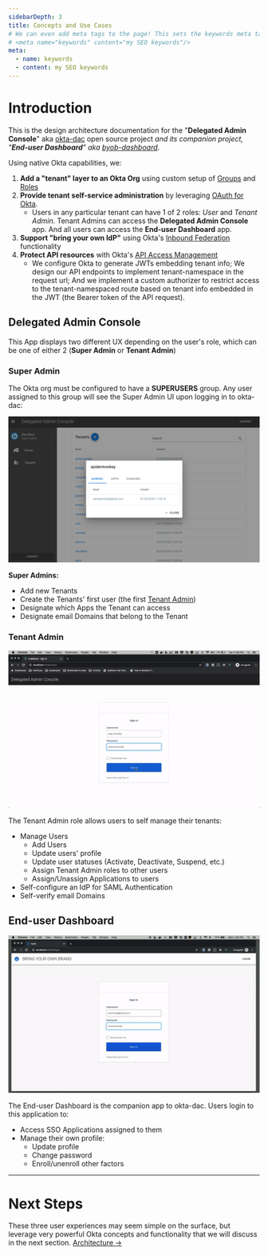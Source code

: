 ```yaml
---
sidebarDepth: 3
title: Concepts and Use Cases
# We can even add meta tags to the page! This sets the keywords meta tag.
# <meta name="keywords" content="my SEO keywords"/>
meta:
  - name: keywords
  - content: my SEO keywords
---
```


# Introduction
This is the design architecture documentation for the "__Delegated Admin Console__" aka [okta-dac](https://github.com/oktadeveloper/okta-dac) open source project *and its companion project, "__End-user Dashboard__" aka [byob-dashboard](https://github.com/oktadeveloper/byob-dashboard)*.

Using native Okta capabilities, we:
1. __Add a "tenant" layer to an Okta Org__ using custom setup of [Groups](/guide/architecture.html#groups) and [Roles](/guide/architecture.html#group-admin-role)
2. __Provide tenant self-service administration__ by leveraging [OAuth for Okta](/guide/api-design.html#oauth-for-okta). 
    * Users in any particular tenant can have 1 of 2 roles: *User* and *Tenant Admin*. Tenant Admins can access the **Delegated Admin Console** app. And all users can access the **End-user Dashboard** app.
3. __Support "bring your own IdP"__ using Okta's [Inbound Federation](https://developer.okta.com/docs/concepts/identity-providers/) functionality
4. __Protect API resources__ with Okta's [API Access Management](/guide/api-design.html#api-access-management)
    * We configure Okta to generate JWTs embedding tenant info; We design our API endpoints to implement tenant-namespace in the request url; And we implement a custom authorizer to restrict access to the tenant-namespaced route based on tenant info embedded in the JWT (the Bearer token of the API request).

## Delegated Admin Console
This App displays two different UX depending on the user's role, which can be one of either 2 (__Super Admin__ or __Tenant Admin__)

### Super Admin
The Okta org must be configured to have a __SUPERUSERS__ group. Any user assigned to this group will see the Super Admin UI upon logging in to okta-dac:

![alt text](./images/dac-superuser.png)

__Super Admins:__
* Add new Tenants
* Create the Tenants' first user (the first [Tenant Admin](#tenant-admin))
* Designate which Apps the Tenant can access
* Designate email Domains that belong to the Tenant

### Tenant Admin
![alt text](./images/dac-demo.gif)

The Tenant Admin role allows users to self manage their tenants:
* Manage Users
    * Add Users
    * Update users' profile
    * Update user statuses (Activate, Deactivate, Suspend, etc.)
    * Assign Tenant Admin roles to other users
    * Assign/Unassign Applications to users
* Self-configure an IdP for SAML Authentication
* Self-verify email Domains

## End-user Dashboard
![alt text](./images/byob-demo.gif)

The End-user Dashboard is the companion app to okta-dac. Users login to this application to:
* Access SSO Applications assigned to them
* Manage their own profile:
    * Update profile
    * Change password
    * Enroll/unenroll other factors

---
# Next Steps
These three user experiences may seem simple on the surface, but leverage very powerful Okta concepts and functionality that we will discuss in the next section. [Architecture ->](architecture.html)
